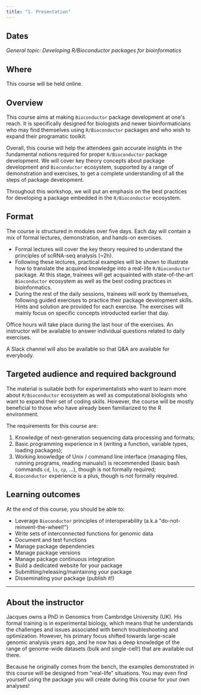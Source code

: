 ```yaml
---
title: "1. Presentation"
---
```


## Dates

_General topic: Developing R/Bioconductor packages for bioinformatics_

## Where

This course will be held online.

## Overview

This course aims at making `Bioconductor` package development at one's reach. It is specifically designed for biologists and newer bioinformaticians who may find themselves using `R/Bioconductor` packages and who wish to expand their programatic toolkit. 

Overall, this course will help the attendees gain accurate insights in the fundamental notions required for proper `R/Bioconductor` package development. We will cover key theory concepts about package development and `Bioconductor` ecosystem, supported by a range of demonstration and exercises, to get a complete understanding of all the steps of package development. 

Throughout this workshop, we will put an emphasis on the best practices for developing a package embedded in the `R/Bioconductor` ecosystem. 

## Format

The course is structured in modules over five days. Each day will contain a mix of formal lectures, demonstration, and hands-on exercises. 

- Formal lectures will cover the key theory required to understand the principles of scRNA-seq analysis (~2h).
- Following these lectures, practical examples will be shown to illustrate how to translate the acquired knowledge into a real-life `R/Bioconductor` package. At this stage, trainees will get acquainted with state-of-the-art `Bioconductor` ecosystem as well as the best coding practices in bioinformatics. 
- During the rest of the daily sessions, trainees will work by themselves, following 
guided exercises to practice their package development skills. Hints and solution are provided for each exercise. The exercises will mainly focus on specific concepts introducted earlier that day. 

Office hours will take place during the last hour of the exercises. An instructor will be available to answer individual questions related to daily exercises. 

A Slack channel will also be available so that Q&A are available for everybody.

## Targeted audience and required background

The material is suitable both for experimentalists who want to learn more about `R/Bioconductor` ecosystem as well as computational biologists who want to expand their set of coding skills. However, the course will be mostly beneficial to those who have already been familiarized to the R environment.

The requirements for this course are: 

1. Knowledge of next-generation sequencing data processing and formats; 
2. Basic programming experience in `R` (writing a function, variable types, loading packages);
3. Working knowledge of Unix / command line interface (managing files, running programs, reading manuals!) is recommended (basic bash commands `cd`, `ls`, `cp`, ...), though is not formally required;
4. `Bioconductor` experience is a plus, though is not formally required.

## Learning outcomes

At the end of this course, you should be able to:

- Leverage `Bioconductor` principles of interoperability (a.k.a "do-not-reinvent-the-wheel!")
- Write sets of interconnected functions for genomic data
- Document and test functions
- Manage package dependencies 
- Manage package versions
- Manage package continuous integration
- Build a dedicated website for your package
- Submitting/releasing/maintaining your package
- Disseminating your package (publish it!)

--- 

## About the instructor 

Jacques owns a PhD in Genomics from Cambridge University (UK). His formal training is in experimental biology, which means that he understands the challenges and issues associated with bench troubleshooting and optimization. However, his primary focus shifted towards large-scale genomic analysis years ago, and he now has a deep knowledge of the range of genome-wide datasets (bulk and single-cell!) that are available out there. 

Because he originally comes from the bench, the examples demonstrated in this course will be designed from "real-life" situations. You may even find yourself using the package you will create during this course for your own analyses!

